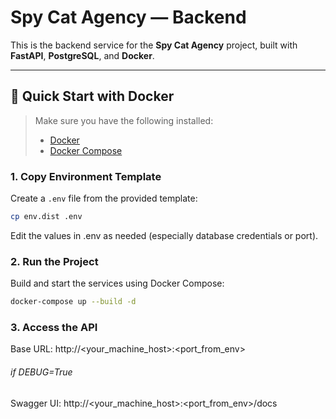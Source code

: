 # Spy Cat Agency — Backend

This is the backend service for the **Spy Cat Agency** project, built with **FastAPI**, **PostgreSQL**, and **Docker**.

---

## 🚀 Quick Start with Docker

> Make sure you have the following installed:
> - [Docker](https://www.docker.com/)
> - [Docker Compose](https://docs.docker.com/compose/)

### 1. Copy Environment Template

Create a `.env` file from the provided template:

```bash
cp env.dist .env
```
Edit the values in .env as needed (especially database credentials or port).

### 2. Run the Project
Build and start the services using Docker Compose:
```bash
docker-compose up --build -d
```

### 3. Access the API
Base URL: http://<your_machine_host>:<port_from_env>

###### if DEBUG=True
Swagger UI: http://<your_machine_host>:<port_from_env>/docs 


